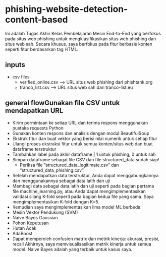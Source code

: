 # phishing-website-detection-content-based
Ini adalah Tugas Akhir Kelas Pembelajaran Mesin End-to-End yang berfokus pada situs web phishing untuk mengklasifikasikan situs web phishing dan situs web sah. Secara khusus, saya berfokus pada fitur berbasis konten seperti fitur berdasarkan tag HTML. 


## inputs
- csv files
  - verified_online.csv --> URL situs web phishing dari phishtank.org
  - tranco_list.csv --> URL situs web sah dari tranco-list.eu
  
## general flowGunakan file CSV untuk mendapatkan URL
- Kirim permintaan ke setiap URL dan terima respons menggunakan pustaka requests Python
- Gunakan konten respons dan analisis dengan modul BeautifulSoup
- Ekstrak fitur dan buat vektor yang berisi nilai numerik untuk setiap fitur
- Ulangi proses ekstraksi fitur untuk semua konten/situs web dan buat dataframe terstruktur
- Tambahkan label pada akhir dataframe | 1 untuk phishing, 0 untuk sah
- Simpan dataframe sebagai file CSV dan file structured_data sudah siap!
  - Periksa file “structured_data_legitimate.csv” dan “structured_data_phishing.csv”.
- Setelah mendapatkan data terstruktur, Anda dapat menggabungkannya dan menggunakannya sebagai data latih dan uji
- Membagi data sebagai data latih dan uji seperti pada bagian pertama file machine_learning.py, atau Anda  dapat mengimplementasikan validasi silang K-fold seperti pada bagian kedua file yang sama. Saya mengimplementasikan K-fold dengan K=5.
 - Kemudian saya mengimplementasikan lima model ML berbeda:
 - Mesin Vektor Pendukung (SVM)
 - Naive Bayes Gaussian
 - Pohon Keputusan
 - Hutan Acak
 - AdaBoost
- Dapat memperoleh confusion matrix dan metrik kinerja: akurasi, presisi, recall
Akhirnya, saya memvisualisasikan metrik kinerja untuk semua model.
Naive Bayes adalah yang terbaik untuk kasus saya.
